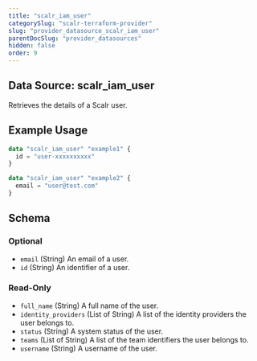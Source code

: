 ```yaml
---
title: "scalr_iam_user"
categorySlug: "scalr-terraform-provider"
slug: "provider_datasource_scalr_iam_user"
parentDocSlug: "provider_datasources"
hidden: false
order: 9
---
```

## Data Source: scalr_iam_user

Retrieves the details of a Scalr user.

## Example Usage

```terraform
data "scalr_iam_user" "example1" {
  id = "user-xxxxxxxxxx"
}

data "scalr_iam_user" "example2" {
  email = "user@test.com"
}
```

<!-- schema generated by tfplugindocs -->
## Schema

### Optional

- `email` (String) An email of a user.
- `id` (String) An identifier of a user.

### Read-Only

- `full_name` (String) A full name of the user.
- `identity_providers` (List of String) A list of the identity providers the user belongs to.
- `status` (String) A system status of the user.
- `teams` (List of String) A list of the team identifiers the user belongs to.
- `username` (String) A username of the user.
